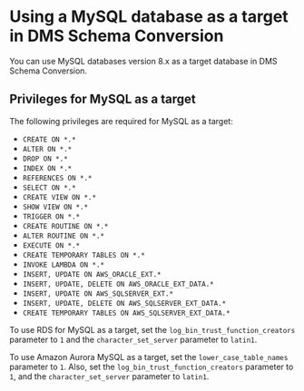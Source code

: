 # Using a MySQL database as a target in DMS Schema Conversion<a name="data-providers-mysql"></a>

You can use MySQL databases version 8\.x as a target database in DMS Schema Conversion\.

## Privileges for MySQL as a target<a name="data-providers-mysql-permissions"></a>

The following privileges are required for MySQL as a target:
+ `CREATE ON *.*`
+ `ALTER ON *.*`
+ `DROP ON *.*`
+ `INDEX ON *.*`
+ `REFERENCES ON *.*`
+ `SELECT ON *.*`
+ `CREATE VIEW ON *.*`
+ `SHOW VIEW ON *.*`
+ `TRIGGER ON *.*`
+ `CREATE ROUTINE ON *.*`
+ `ALTER ROUTINE ON *.*`
+ `EXECUTE ON *.*`
+ `CREATE TEMPORARY TABLES ON *.*`
+ `INVOKE LAMBDA ON *.*`
+ `INSERT, UPDATE ON AWS_ORACLE_EXT.*`
+ `INSERT, UPDATE, DELETE ON AWS_ORACLE_EXT_DATA.*`
+ `INSERT, UPDATE ON AWS_SQLSERVER_EXT.*`
+ `INSERT, UPDATE, DELETE ON AWS_SQLSERVER_EXT_DATA.*`
+ `CREATE TEMPORARY TABLES ON AWS_SQLSERVER_EXT_DATA.*`

To use RDS for MySQL as a target, set the `log_bin_trust_function_creators` parameter to `1` and the `character_set_server` parameter to `latin1`\.

To use Amazon Aurora MySQL as a target, set the `lower_case_table_names` parameter to `1`\. Also, set the `log_bin_trust_function_creators` parameter to `1`, and the `character_set_server` parameter to `latin1`\.